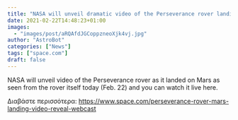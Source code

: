```yaml
---
title: "NASA will unveil dramatic video of the Perseverance rover landing on Mars today. Here's how to watch live."
date: 2021-02-22T14:48:23+01:00
images:
  - "images/post/aRQAfdJGCoppzneoXjk4vj.jpg"
author: "AstroBot"
categories: ["News"]
tags: ["space.com"]
draft: false
---
```


NASA will unveil video of the Perseverance rover as it landed on Mars as seen from the rover itself today (Feb. 22) and you can watch it live here. 

Διαβάστε περισσότερα: https://www.space.com/perseverance-rover-mars-landing-video-reveal-webcast
